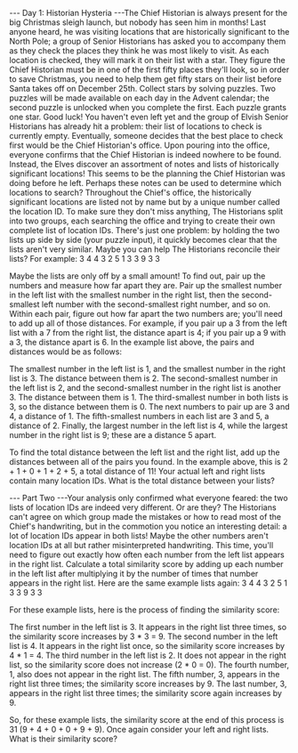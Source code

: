 --- Day 1: Historian Hysteria ---The Chief Historian is always present for the
big Christmas sleigh launch, but nobody has seen him in months! Last anyone
heard, he was visiting locations that are historically significant to the North
Pole; a group of Senior Historians has asked you to accompany them as they check
the places they think he was most likely to visit. As each location is checked,
they will mark it on their list with a star. They figure the Chief Historian
must be in one of the first fifty places they'll look, so in order to save
Christmas, you need to help them get fifty stars on their list before Santa
takes off on December 25th. Collect stars by solving puzzles. Two puzzles will
be made available on each day in the Advent calendar; the second puzzle is
unlocked when you complete the first. Each puzzle grants one star. Good luck!
You haven't even left yet and the group of Elvish Senior Historians has already
hit a problem: their list of locations to check is currently empty. Eventually,
someone decides that the best place to check first would be the Chief
Historian's office. Upon pouring into the office, everyone confirms that the
Chief Historian is indeed nowhere to be found. Instead, the Elves discover an
assortment of notes and lists of historically significant locations! This seems
to be the planning the Chief Historian was doing before he left. Perhaps these
notes can be used to determine which locations to search? Throughout the Chief's
office, the historically significant locations are listed not by name but by a
unique number called the location ID. To make sure they don't miss anything, The
Historians split into two groups, each searching the office and trying to create
their own complete list of location IDs. There's just one problem: by holding
the two lists up side by side (your puzzle input), it quickly becomes clear that
the lists aren't very similar. Maybe you can help The Historians reconcile their
lists? For example: 3 4 4 3 2 5 1 3 3 9 3 3

Maybe the lists are only off by a small amount! To find out, pair up the numbers
and measure how far apart they are. Pair up the smallest number in the left list
with the smallest number in the right list, then the second-smallest left number
with the second-smallest right number, and so on. Within each pair, figure out
how far apart the two numbers are; you'll need to add up all of those distances.
For example, if you pair up a 3 from the left list with a 7 from the right list,
the distance apart is 4; if you pair up a 9 with a 3, the distance apart is 6.
In the example list above, the pairs and distances would be as follows:

The smallest number in the left list is 1, and the smallest number in the right
list is 3. The distance between them is 2. The second-smallest number in the
left list is 2, and the second-smallest number in the right list is another 3.
The distance between them is 1. The third-smallest number in both lists is 3, so
the distance between them is 0. The next numbers to pair up are 3 and 4, a
distance of 1. The fifth-smallest numbers in each list are 3 and 5, a distance
of 2. Finally, the largest number in the left list is 4, while the largest
number in the right list is 9; these are a distance 5 apart.

To find the total distance between the left list and the right list, add up the
distances between all of the pairs you found. In the example above, this is 2 +
1 + 0 + 1 + 2 + 5, a total distance of 11! Your actual left and right lists
contain many location IDs. What is the total distance between your lists?

--- Part Two ---Your analysis only confirmed what everyone feared: the two lists
of location IDs are indeed very different. Or are they? The Historians can't
agree on which group made the mistakes or how to read most of the Chief's
handwriting, but in the commotion you notice an interesting detail: a lot of
location IDs appear in both lists! Maybe the other numbers aren't location IDs
at all but rather misinterpreted handwriting. This time, you'll need to figure
out exactly how often each number from the left list appears in the right list.
Calculate a total similarity score by adding up each number in the left list
after multiplying it by the number of times that number appears in the right
list. Here are the same example lists again: 3 4 4 3 2 5 1 3 3 9 3 3

For these example lists, here is the process of finding the similarity score:

The first number in the left list is 3. It appears in the right list three
times, so the similarity score increases by 3 * 3 = 9. The second number in the
left list is 4. It appears in the right list once, so the similarity score
increases by 4 * 1 = 4. The third number in the left list is 2. It does not
appear in the right list, so the similarity score does not increase (2 * 0 = 0).
The fourth number, 1, also does not appear in the right list. The fifth number,
3, appears in the right list three times; the similarity score increases by 9.
The last number, 3, appears in the right list three times; the similarity score
again increases by 9.

So, for these example lists, the similarity score at the end of this process is
31 (9 + 4 + 0 + 0 + 9 + 9). Once again consider your left and right lists. What
is their similarity score?
